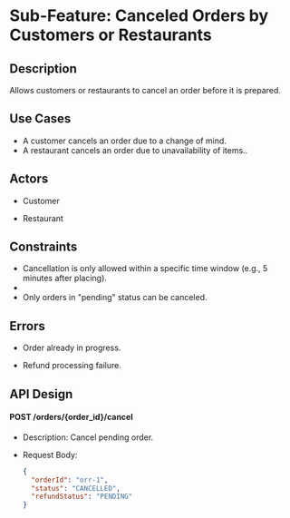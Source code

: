 # Sub-Feature: Canceled Orders by Customers or Restaurants

## Description

Allows customers or restaurants to cancel an order before it is prepared.

## Use Cases

- A customer cancels an order due to a change of mind.
- A restaurant cancels an order due to unavailability of items..

## Actors

- Customer

- Restaurant

## Constraints

- Cancellation is only allowed within a specific time window (e.g., 5 minutes after placing).
-
- Only orders in "pending" status can be canceled.

## Errors

- Order already in progress.

- Refund processing failure.

## API Design

#### POST /orders/{order_id}/cancel

- Description: Cancel pending order.

- Request Body:
  ```json
  {
  	"orderId": "orr-1",
  	"status": "CANCELLED",
  	"refundStatus": "PENDING"
  }
  ```
